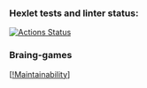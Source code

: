### Hexlet tests and linter status:

[![Actions Status](https://github.com/immortal-p/frontend-project-44/actions/workflows/hexlet-check.yml/badge.svg)](https://github.com/immortal-p/frontend-project-44/actions)

### Braing-games

[[!Maintainability](https://codeclimate.com/github/immortal-p/frontend-project-44/maintainability)]
